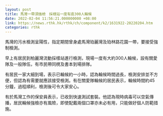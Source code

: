 ```yaml
---
layout: post
title: 馬灣一帶須強檢　採樣站一度有逾300人輪候
date: 2022-02-04 11:56:21.000000000 +08:00
link: https://news.rthk.hk/rthk/ch/component/k2/1631922-20220204.htm
categories: rthk
---
```


馬灣的污水檢測呈陽性，指定期間曾身處馬灣珀麗灣及珀林路花園一帶，要接受強制檢測。

早上有居民到柏麗灣流動採樣站進行檢測，現場一度有大約300人輪候，設有關愛隊及一般隊伍，有市民帶同櫈及書本到場排隊。

有居民一家大細到場，表示已輪候約一小時，認為輪候時間過長，檢測安排並不方便，但認為有需要就應該接受檢測。有在關愛隊輪候的居民表示，輪候時間約45分鐘，過程順利，檢測後可令大家安心。

有於馬灣工作的保安員表示，已收到快速測試套裝。他認為現時病毒可以空氣傳播，居民輪候強檢亦有風險，即使配戴兩個口罩亦未必有用，只能做好個人防範措施。

